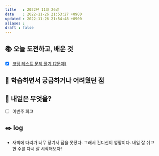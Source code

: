 ```yaml
---
title   : 2022년 11월 26일 
date    : 2022-11-26 21:53:27 +0900
updated : 2022-11-26 21:54:48 +0900
aliases : 
draft : false
---
```

## 📚 오늘 도전하고, 배운 것
- [x] [코딩 테스트 문제 풀기 (2문제)](https://github.com/padosum/algorithm/commit/99864097b8efd8a8063d0ee6b964073ef8ef3f40)

## 🤔 학습하면서 궁금하거나 어려웠던 점

## 🌅 내일은 무엇을?
- [ ] 이번주 회고

## ✒️ log
- 새벽에 다리가 너무 당겨서 잠을 못잤다. 그래서 컨디션이 엉망이다. 내일 잘 쉬고 한 주를 다시 잘 시작해보자!

